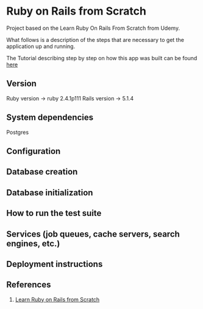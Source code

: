 # Ruby on Rails from Scratch

Project based on the Learn Ruby On Rails From Scratch from Udemy.

What follows is a description of the steps that are necessary to get the application up and running.

The Tutorial describing step by step on how this app was built can be found [here](./README_TUTORIAL.md)

## Version

Ruby version -> ruby 2.4.1p111
Rails version -> 5.1.4

## System dependencies

Postgres

## Configuration

## Database creation

## Database initialization

## How to run the test suite

## Services (job queues, cache servers, search engines, etc.)

## Deployment instructions

## References

1. [Learn Ruby on Rails from Scratch](https://www.udemy.com/learn-ruby-on-rails-from-scratch)
